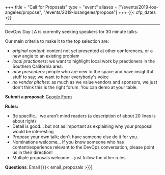 +++
title = "Call for Proposals"
type = "event"
aliases = ["/events/2019-los-angeles/propose", "/events/2019-losangeles/propose"]
+++
  {{< cfp_dates >}}

---
DevOps Day LA is currently seeking speakers for 30 minute talks.

Our main criteria to make it to the top selection are:

- _original content_: content not yet presented at other conferences, or a new angle to an existing problem
- _local practioners_: we want to highlight local work by practioners in the Southern California area.
- _new presenters_: people who are new to the space and have insightful stuff to say; we want to hear everybody's voice
- _no vendor pitches_: as much as we value vendors and sponsors, we just don't think this is the right forum. You can demo at your table.

**Submit a proposal:** [Google Form](https://goo.gl/forms/oI729Mzrw1iUOBcy1)

**Rules:**
* Be specific... we aren't mind readers (a description of about 20 lines is about right)
* Detail is good... but not as important as explaining why your proposal would be interesting
* Propose your own talk; don't have someone else do it for you.
* Nominations welcome... if you know someone who has content/experience relevant to the DevOps conversation, please point us in their direction!
* Multiple proposals welcome... just follow the other rules

**Questions**: Email [{{< email_proposals >}}]

